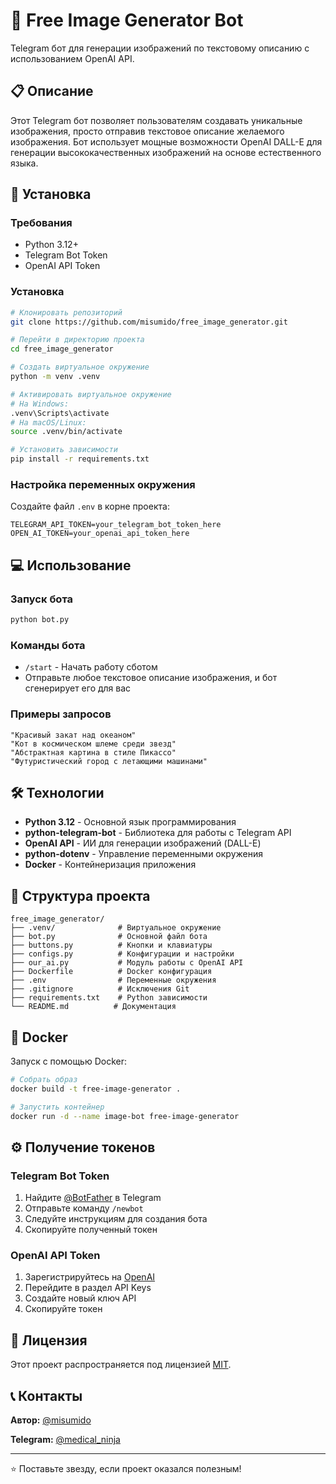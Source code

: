 # 🎨 Free Image Generator Bot

Telegram бот для генерации изображений по текстовому описанию с использованием OpenAI API.

## 📋 Описание

Этот Telegram бот позволяет пользователям создавать уникальные изображения, просто отправив текстовое описание желаемого изображения. Бот использует мощные возможности OpenAI DALL-E для генерации высококачественных изображений на основе естественного языка.

## 🚀 Установка

### Требования
- Python 3.12+
- Telegram Bot Token
- OpenAI API Token

### Установка

```bash
# Клонировать репозиторий
git clone https://github.com/misumido/free_image_generator.git

# Перейти в директорию проекта
cd free_image_generator

# Создать виртуальное окружение
python -m venv .venv

# Активировать виртуальное окружение
# На Windows:
.venv\Scripts\activate
# На macOS/Linux:
source .venv/bin/activate

# Установить зависимости
pip install -r requirements.txt
```

### Настройка переменных окружения

Создайте файл `.env` в корне проекта:

```env
TELEGRAM_API_TOKEN=your_telegram_bot_token_here
OPEN_AI_TOKEN=your_openai_api_token_here
```

## 💻 Использование

### Запуск бота

```bash
python bot.py
```

### Команды бота

- `/start` - Начать работу сботом
- Отправьте любое текстовое описание изображения, и бот сгенерирует его для вас

### Примеры запросов

```
"Красивый закат над океаном"
"Кот в космическом шлеме среди звезд"
"Абстрактная картина в стиле Пикассо"
"Футуристический город с летающими машинами"
```

## 🛠 Технологии

- **Python 3.12** - Основной язык программирования
- **python-telegram-bot** - Библиотека для работы с Telegram API
- **OpenAI API** - ИИ для генерации изображений (DALL-E)
- **python-dotenv** - Управление переменными окружения
- **Docker** - Контейнеризация приложения

## 📁 Структура проекта

```
free_image_generator/
├── .venv/              # Виртуальное окружение
├── bot.py              # Основной файл бота
├── buttons.py          # Кнопки и клавиатуры
├── configs.py          # Конфигурации и настройки
├── our_ai.py           # Модуль работы с OpenAI API
├── Dockerfile          # Docker конфигурация
├── .env                # Переменные окружения
├── .gitignore          # Исключения Git
├── requirements.txt    # Python зависимости
└── README.md          # Документация
```

## 🐳 Docker

Запуск с помощью Docker:

```bash
# Собрать образ
docker build -t free-image-generator .

# Запустить контейнер
docker run -d --name image-bot free-image-generator
```

## ⚙️ Получение токенов

### Telegram Bot Token
1. Найдите [@BotFather](https://t.me/botfather) в Telegram
2. Отправьте команду `/newbot`
3. Следуйте инструкциям для создания бота
4. Скопируйте полученный токен

### OpenAI API Token
1. Зарегистрируйтесь на [OpenAI](https://platform.openai.com/)
2. Перейдите в раздел API Keys
3. Создайте новый ключ API
4. Скопируйте токен



## 📝 Лицензия

Этот проект распространяется под лицензией [MIT](LICENSE).

## 📞 Контакты

**Автор:** [@misumido](https://github.com/misumido)

**Telegram:** [@medical_ninja](https://t.me/medical_ninja)

---

⭐ Поставьте звезду, если проект оказался полезным!